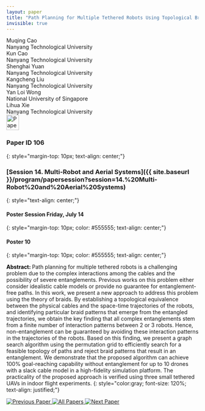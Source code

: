 ```yaml
---
layout: paper
title: "Path Planning for Multiple Tethered Robots Using Topological Braids"
invisible: true
---
```

<div class="paper-authors">
<div class="paper-author-box">
    <div class="paper-author-name">Muqing Cao</div>
    <div class="paper-author-uni">Nanyang Technological University</div>
</div>
<div class="paper-author-box">
    <div class="paper-author-name">Kun Cao</div>
    <div class="paper-author-uni">Nanyang Technological University</div>
</div>
<div class="paper-author-box">
    <div class="paper-author-name">Shenghai Yuan</div>
    <div class="paper-author-uni">Nanyang Technological University</div>
</div>
<div class="paper-author-box">
    <div class="paper-author-name">Kangcheng Liu</div>
    <div class="paper-author-uni">Nanyang Technological University	</div>
</div>
<div class="paper-author-box">
    <div class="paper-author-name">Yan Loi Wong</div>
    <div class="paper-author-uni">National University of Singapore</div>
</div>
<div class="paper-author-box">
    <div class="paper-author-name">Lihua Xie</div>
    <div class="paper-author-uni">Nanyang Technological University</div>
</div>

</div><div class="paper-pdf">
<div> <a href="http://www.roboticsproceedings.org/rss19/p106.pdf"><img src="{{ site.baseurl }}/images/paper_link.png" alt="Paper Website" width = "33"  height = "40"/></a> </div>
</div>

### Paper ID 106
{: style="margin-top: 10px; text-align: center;"}

### [Session 14. Multi-Robot and Aerial Systems]({{ site.baseurl }}/program/papersession?session=14.%20Multi-Robot%20and%20Aerial%20Systems)
{: style="text-align: center;"}

#### Poster Session Friday, July 14
{: style="margin-top: 10px; color: #555555; text-align: center;"}

#### Poster 10
{: style="margin-top: 10px; color: #555555; text-align: center;"}

<b style="color: black;">Abstract: </b>Path planning for multiple tethered robots is a challenging problem due to the complex interactions among the cables and the possibility of severe entanglements. Previous works on this problem either consider idealistic cable models or provide no guarantee for entanglement-free paths. In this work, we present a new approach to address this problem using the theory of braids. By establishing a topological equivalence between the physical cables and the space-time trajectories of the robots, and identifying particular braid patterns that emerge from the entangled trajectories, we obtain the key finding that all complex entanglements stem from a finite number of interaction patterns between 2 or 3 robots. Hence, non-entanglement can be guaranteed by avoiding these interaction patterns in the trajectories of the robots. Based on this finding, we present a graph search algorithm using the permutation grid to efficiently search for a feasible topology of paths and reject braid patterns that result in an entanglement. 
We demonstrate that the proposed algorithm can achieve 100% goal-reaching capability without entanglement for up to 10 drones with a slack cable model in a high-fidelity simulation platform.
The practicality of the proposed approach is verified using three small tethered UAVs in indoor flight experiments.
{: style="color:gray; font-size: 120%; text-align: justified;"}


<div class="paper-menu">
<a href="{{ site.baseurl }}/program/papers/105/"> <img src="{{ site.baseurl }}/images/previous_paper_icon.png" alt="Previous Paper" title="Previous Paper"/> </a>
<a href="{{ site.baseurl }}/program/papers"><img src="{{ site.baseurl }}/images/overview_icon.png" alt="All Papers" title="All Papers"/> </a>
<a href="{{ site.baseurl }}/program/papers/107/"> <img src="{{ site.baseurl }}/images/next_paper_icon.png" alt="Next Paper" title="Next Paper"/> </a>

</div>
